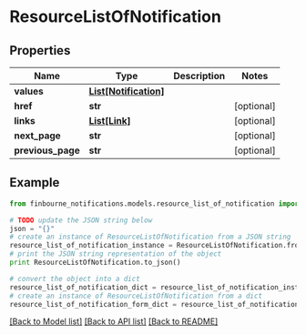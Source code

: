 # ResourceListOfNotification


## Properties
Name | Type | Description | Notes
------------ | ------------- | ------------- | -------------
**values** | [**List[Notification]**](Notification.md) |  | 
**href** | **str** |  | [optional] 
**links** | [**List[Link]**](Link.md) |  | [optional] 
**next_page** | **str** |  | [optional] 
**previous_page** | **str** |  | [optional] 

## Example

```python
from finbourne_notifications.models.resource_list_of_notification import ResourceListOfNotification

# TODO update the JSON string below
json = "{}"
# create an instance of ResourceListOfNotification from a JSON string
resource_list_of_notification_instance = ResourceListOfNotification.from_json(json)
# print the JSON string representation of the object
print ResourceListOfNotification.to_json()

# convert the object into a dict
resource_list_of_notification_dict = resource_list_of_notification_instance.to_dict()
# create an instance of ResourceListOfNotification from a dict
resource_list_of_notification_form_dict = resource_list_of_notification.from_dict(resource_list_of_notification_dict)
```
[[Back to Model list]](../README.md#documentation-for-models) [[Back to API list]](../README.md#documentation-for-api-endpoints) [[Back to README]](../README.md)


